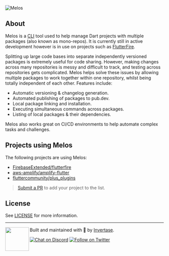 <Image src="https://static.invertase.io/assets/melos-logo.png" alt="Melos" zoom={false} caption="A tool for managing Dart projects with multiple packages." />

## About

Melos is a [CLI](https://en.wikipedia.org/wiki/Command-line_interface) tool used to help manage Dart projects with multiple packages (also known as mono-repos). It is currently still in active development however is in use on projects such as [FlutterFire](https://github.com/FirebaseExtended/flutterfire).

Splitting up large code bases into separate independently versioned packages is extremely useful for code sharing. However, making changes across many repositories is messy and difficult to track, and testing across repositories gets complicated. Melos helps solve these issues by allowing multiple packages to work together within one repository, whilst being totally independent of each other. Features include:

- Automatic versioning & changelog generation.
- Automated publishing of packages to pub.dev.
- Local package linking and installation.
- Executing simultaneous commands across packages.
- Listing of local packages & their dependencies.

Melos also works great on CI/CD environments to help automate complex tasks and challenges.

## Projects using Melos

The following projects are using Melos:

- [FirebaseExtended/flutterfire](https://github.com/FirebaseExtended/flutterfire)
- [aws-amplify/amplify-flutter](https://github.com/aws-amplify/amplify-flutter)
- [fluttercommunity/plus_plugins](https://github.com/fluttercommunity/plus_plugins)

> [Submit a PR](https://github.com/invertase/melos/edit/master/docs/README.md) to add your project to the list.

## License

See [LICENSE](https://github.com/invertase/melos/blob/master/LICENSE) for more information.

---

<p>
  <img class="logo" align="left" width="75px" src="https://static.invertase.io/assets/invertase-logo-small.png" />
  <p align="left">
    Built and maintained with 💛 by <a href="https://invertase.io">Invertase</a>.
  </p>
  <p align="left">
    <a href="https://invertase.link/discord"><img src="https://img.shields.io/discord/295953187817521152.svg?style=flat-square&colorA=7289da&label=Chat%20on%20Discord" alt="Chat on Discord" /></a>
    <a href="https://twitter.com/invertaseio"><img src="https://img.shields.io/twitter/follow/invertaseio.svg?style=flat-square&colorA=1da1f2&colorB=&label=Follow%20on%20Twitter" alt="Follow on Twitter" /></a>
  </p>
</p>
